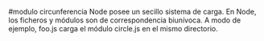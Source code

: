 #modulo circunferencia
Node posee un secillo sistema de carga. En Node, los ficheros y módulos son de correspondencia biunívoca. 
A modo de ejemplo, foo.js carga el módulo circle.js en el mismo directorio.
